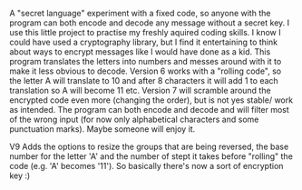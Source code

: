 A "secret language" experiment with a fixed code, so anyone with the program can both encode and decode any message without a secret key.
I use this little project to practise my freshly aquired coding skills.
I know I could have used a cryptography library, but I find it entertaining to think about ways to encrypt messages like I would have done as a kid.
This program translates the letters into numbers and messes around with it to make it less obvious to decode.
Version 6 works with a "rolling code", so the letter A will translate to 10 and after 8 characters it will add 1 to each translation so A will become 11 etc.
Version 7 will scramble around the encrypted code even more (changing the order), but is not yes stable/ work as intended.
The program can both encode and decode and will filter most of the wrong input (for now only alphabetical characters and some punctuation marks).
Maybe someone will enjoy it.

V9 Adds the options to resize the groups that are being reversed, the base number for the letter 'A' and the number of stept it takes before "rolling" the code (e.g. 'A' 
becomes '11'). So basically there's now a sort of encryption key :)
